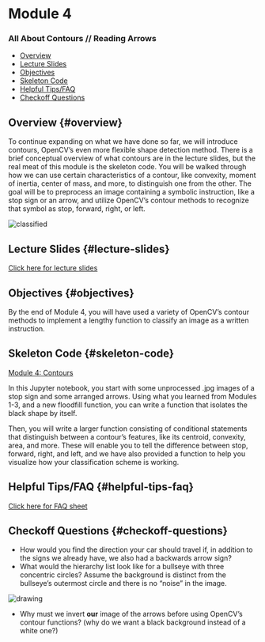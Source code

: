 # Module 4


### All About Contours // Reading Arrows

- [Overview](#overview)
- [Lecture Slides](#lecture-slides)
- [Objectives](#objectives)
- [Skeleton Code](#skeleton-code)
- [Helpful Tips/FAQ](#skeleton-code)
- [Checkoff Questions](#checkoff-questions)


## Overview  {#overview}

To continue expanding on what we have done so far, we will introduce contours, OpenCV’s even more flexible shape detection method. There is a brief conceptual overview of what contours are in the lecture slides, but the real meat of this module is the skeleton code. You will be walked through how we can use certain characteristics of a contour, like convexity, moment of inertia, center of mass, and more, to distinguish one from the other. The goal will be to preprocess an image containing a symbolic instruction, like a stop sign or an arrow, and utilize OpenCV’s contour methods to recognize that symbol as stop, forward, right, or left.

![classified](images/image5.png)

## Lecture Slides {#lecture-slides}

[Click here for lecture slides](https://docs.google.com/presentation/d/18HkCl3PE8X0LkocppHsm0W58tI0TzuiOxXtO3bjuQWg/edit?usp=drive_link) 


## 


## Objectives {#objectives}

By the end of Module 4, you will have used a variety of OpenCV’s contour methods to implement a lengthy function to classify an image as a written instruction.


## Skeleton Code {#skeleton-code}

[Module 4: Contours](https://colab.research.google.com/drive/1q5mRnvqbVB1puqR1HxueBTcW1wSKTNmq?usp=sharing)

In this Jupyter notebook, you start with some unprocessed .jpg images of a stop sign and some arranged arrows. Using what you learned from Modules 1-3, and a new floodfill function, you can write a function that isolates the black shape by itself. 

Then, you will write a larger function consisting of conditional statements that distinguish between a contour’s features, like its centroid, convexity, area, and more. These will enable you to tell the difference between stop, forward, right, and left, and we have also provided a function to help you visualize how your classification scheme is working.


## Helpful Tips/FAQ {#helpful-tips-faq}

[Click here for FAQ sheet](https://docs.google.com/document/u/0/d/1lUnK5WOirf125nsWOR8H8y9OeY6WMU5Oy9NtQBtFl_8/edit) 


## Checkoff Questions {#checkoff-questions}



* How would you find the direction your car should travel if, in addition to the signs we already have, we also had a backwards arrow sign?
* What would the hierarchy list look like for a bullseye with three concentric circles? Assume the background is distinct from the bullseye’s outermost circle and there is no “noise” in the image.

![drawing](images/image6.png)

* Why must we invert **our** image of the arrows before using OpenCV’s contour functions? (why do we want a black background instead of a white one?)